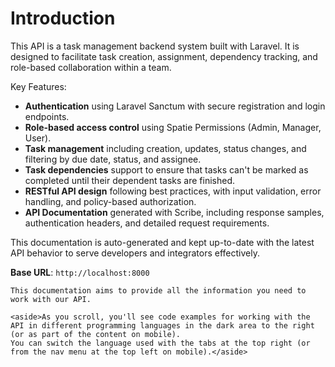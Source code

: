 # Introduction

This API is a task management backend system built with Laravel. It is designed to facilitate task creation, assignment, dependency tracking, and role-based collaboration within a team.

Key Features:
- **Authentication** using Laravel Sanctum with secure registration and login endpoints.
- **Role-based access control** using Spatie Permissions (Admin, Manager, User).
- **Task management** including creation, updates, status changes, and filtering by due date, status, and assignee.
- **Task dependencies** support to ensure that tasks can't be marked as completed until their dependent tasks are finished.
- **RESTful API design** following best practices, with input validation, error handling, and policy-based authorization.
- **API Documentation** generated with Scribe, including response samples, authentication headers, and detailed request requirements.

This documentation is auto-generated and kept up-to-date with the latest API behavior to serve developers and integrators effectively.


<aside>
    <strong>Base URL</strong>: <code>http://localhost:8000</code>
</aside>

    This documentation aims to provide all the information you need to work with our API.

    <aside>As you scroll, you'll see code examples for working with the API in different programming languages in the dark area to the right (or as part of the content on mobile).
    You can switch the language used with the tabs at the top right (or from the nav menu at the top left on mobile).</aside>

